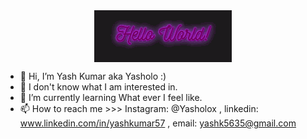 <div align="center">
<img src="./glow.gif" alt="Hello World" align="center">
</div>

- 👋 Hi, I’m Yash Kumar aka Yasholo :)
- 👀 I don't know what I am interested in.
- 🌱 I’m currently learning What ever I feel like.
- 📫 How to reach me >>> Instagram: @Yasholox , linkedin: www.linkedin.com/in/yashkumar57 , email: yashk5635@gmail.com

<!---
Yasholo/Yasholo is a ✨ special ✨ repository because its `README.md` (this file) appears on your GitHub profile.
You can click the Preview link to take a look at your changes.
--->
